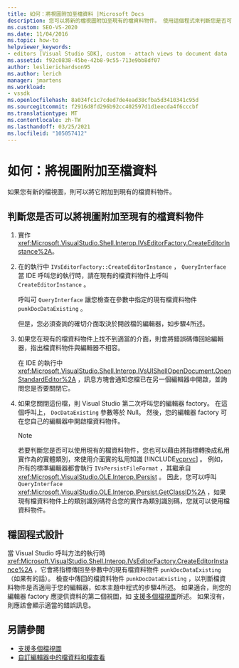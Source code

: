 ```yaml
---
title: 如何：將視圖附加至檔資料 |Microsoft Docs
description: 您可以將新的檔視圖附加至現有的檔資料物件。 使用這個程式來判斷您是否可以附加此視圖。
ms.custom: SEO-VS-2020
ms.date: 11/04/2016
ms.topic: how-to
helpviewer_keywords:
- editors [Visual Studio SDK], custom - attach views to document data
ms.assetid: f92c0838-45be-42b8-9c55-713e9bb8df07
author: leslierichardson95
ms.author: lerich
manager: jmartens
ms.workload:
- vssdk
ms.openlocfilehash: 8a034fc1c7cded7de4ead38cfba5d3410341c95d
ms.sourcegitcommit: f2916d8fd296b92cc402597d1d1eecda4f6cccbf
ms.translationtype: MT
ms.contentlocale: zh-TW
ms.lasthandoff: 03/25/2021
ms.locfileid: "105057412"
---
```

# <a name="how-to-attach-views-to-document-data"></a>如何：將視圖附加至檔資料
如果您有新的檔視圖，則可以將它附加到現有的檔資料物件。

## <a name="to-determine-if-you-can-attach-a-view-to-an-existing-document-data-object"></a>判斷您是否可以將視圖附加至現有的檔資料物件

1. 實作 <xref:Microsoft.VisualStudio.Shell.Interop.IVsEditorFactory.CreateEditorInstance%2A>。

2. 在的執行中 `IVsEditorFactory::CreateEditorInstance` ， `QueryInterface` 當 IDE 呼叫您的執行時，請在現有的檔資料物件上呼叫 `CreateEditorInstance` 。

    呼叫可 `QueryInterface` 讓您檢查在參數中指定的現有檔資料物件 `punkDocDataExisting` 。

    但是，您必須查詢的確切介面取決於開啟檔的編輯器，如步驟4所述。

3. 如果您在現有的檔資料物件上找不到適當的介面，則會將錯誤碼傳回給編輯器，指出檔資料物件與編輯器不相容。

    在 IDE 的執行中 <xref:Microsoft.VisualStudio.Shell.Interop.IVsUIShellOpenDocument.OpenStandardEditor%2A> ，訊息方塊會通知您檔已在另一個編輯器中開啟，並詢問您是否要關閉它。

4. 如果您關閉這份檔，則 Visual Studio 第二次呼叫您的編輯器 factory。 在這個呼叫上， `DocDataExisting` 參數等於 Null。 然後，您的編輯器 factory 可在您自己的編輯器中開啟檔資料物件。

   > [!NOTE]
   > 若要判斷您是否可以使用現有的檔資料物件，您也可以藉由將指標轉換成私用實作為的實體類別，來使用介面實的私用知識 [!INCLUDE[vcprvc](../code-quality/includes/vcprvc_md.md)] 。 例如，所有的標準編輯器都會執行 `IVsPersistFileFormat` ，其繼承自 <xref:Microsoft.VisualStudio.OLE.Interop.IPersist> 。 因此，您可以呼叫 `QueryInterface` <xref:Microsoft.VisualStudio.OLE.Interop.IPersist.GetClassID%2A> ，如果現有檔資料物件上的類別識別碼符合您的實作為類別識別碼，您就可以使用檔資料物件。

## <a name="robust-programming"></a>穩固程式設計
 當 Visual Studio 呼叫方法的執行時 <xref:Microsoft.VisualStudio.Shell.Interop.IVsEditorFactory.CreateEditorInstance%2A> ，它會將指標傳回至參數中的現有檔資料物件 `punkDocDataExisting` （如果有的話）。 檢查中傳回的檔資料物件 `punkDocDataExisting` ，以判斷檔資料物件是否適用于您的編輯器，如本主題中程式的步驟4所述。 如果適合，則您的編輯器 factory 應提供資料的第二個視圖，如 [支援多個檔視圖](../extensibility/supporting-multiple-document-views.md)所述。 如果沒有，則應該會顯示適當的錯誤訊息。

## <a name="see-also"></a>另請參閱
- [支援多個檔視圖](../extensibility/supporting-multiple-document-views.md)
- [自訂編輯器中的檔資料和檔查看](../extensibility/document-data-and-document-view-in-custom-editors.md)
